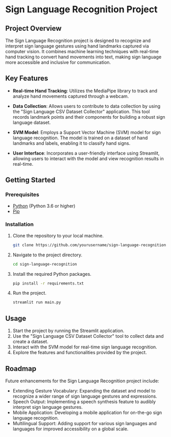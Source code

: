 # Sign Language Recognition Project

## Project Overview

The Sign Language Recognition project is designed to recognize and interpret sign language gestures using hand landmarks captured via computer vision. It combines machine learning techniques with real-time hand tracking to convert hand movements into text, making sign language more accessible and inclusive for communication.

## Key Features

- **Real-time Hand Tracking**: Utilizes the MediaPipe library to track and analyze hand movements captured through a webcam.

- **Data Collection**: Allows users to contribute to data collection by using the "Sign Language CSV Dataset Collector" application. This tool records landmark points and their components for building a robust sign language dataset.

- **SVM Model**: Employs a Support Vector Machine (SVM) model for sign language recognition. The model is trained on a dataset of hand landmarks and labels, enabling it to classify hand signs.

- **User Interface**: Incorporates a user-friendly interface using Streamlit, allowing users to interact with the model and view recognition results in real-time.

## Getting Started

### Prerequisites

- [Python](https://www.python.org/) (Python 3.6 or higher)
- [Pip](https://pip.pypa.io/en/stable/installation/)

### Installation

1. Clone the repository to your local machine.

   ```bash
   git clone https://github.com/yourusername/sign-language-recognition.git
   ```

2. Navigate to the project directory.

   ```bash
   cd sign-language-recognition
   ```

3. Install the required Python packages.

   ```bash
   pip install -r requirements.txt
   ```

4. Run the project.

   ```bash
   streamlit run main.py
   ```

## Usage

1. Start the project by running the Streamlit application.
2. Use the "Sign Language CSV Dataset Collector" tool to collect data and create a dataset.
3. Interact with the SVM model for real-time sign language recognition.
4. Explore the features and functionalities provided by the project.

## Roadmap

Future enhancements for the Sign Language Recognition project include:

- Extending Gesture Vocabulary: Expanding the dataset and model to recognize a wider range of sign language gestures and expressions.
- Speech Output: Implementing a speech synthesis feature to audibly interpret sign language gestures.
- Mobile Application: Developing a mobile application for on-the-go sign language recognition.
- Multilingual Support: Adding support for various sign languages and languages for improved accessibility on a global scale.
